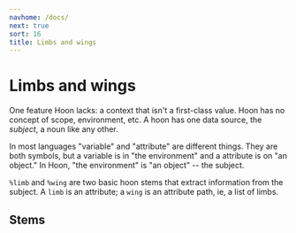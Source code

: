 ```yaml
---
navhome: /docs/
next: true
sort: 16
title: Limbs and wings
---
```


# Limbs and wings

One feature Hoon lacks: a context that isn't a first-class value.
Hoon has no concept of scope, environment, etc.  A hoon has one
data source, the *subject*, a noun like any other.

In most languages "variable" and "attribute" are different
things.  They are both symbols, but a variable is in "the
environment" and a attribute is on "an object."  In Hoon, "the
environment" is "an object" -- the subject.

`%limb` and `%wing` are two basic hoon stems that extract
information from the subject.  A `limb` is an attribute; a `wing`
is an attribute path, ie, a list of limbs.

## Stems

<list dataPreview="true" className="runes"></list>
